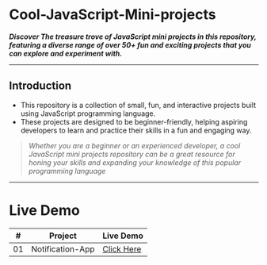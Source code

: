 # Cool-JavaScript-Mini-projects
<strong><em>Discover The treasure trove of JavaScript mini projects in this repository, featuring a diverse range of over 50+ fun and exciting projects that you can explore and experiment with.</em></strong>

<hr>

## Introduction
- This repository is a collection of small, fun, and interactive projects built using JavaScript programming language. 
- These projects are designed to be beginner-friendly, helping aspiring developers to learn and practice their skills in a fun and engaging way.

> *Whether you are a beginner or an experienced developer, a cool JavaScript mini projects repository can be a great resource for honing your skills and expanding your knowledge of this popular programming language*

<hr>

# Live Demo

|  #  | Project                                                                                                                     | Live Demo                                                                         |
| :-: | --------------------------------------------------------------------------------------------------------------------------- | --------------------------------------------------------------------------------- |
| 01  | Notification-App                             | [Click Here](https://jkvishu.github.io/FreeCodeCamp-Projects/Balanced-Sheet/index.html)
